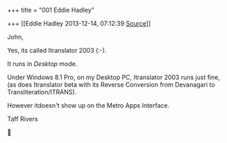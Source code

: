 +++
title = "001 Eddie Hadley"

+++
[[Eddie Hadley	2013-12-14, 07:12:39 [Source](https://groups.google.com/g/samskrita/c/aFNenm8AS4E)]]



  

John,

  

Yes, its called Itranslator 2003 (:-).

  

It runs in *Desktop* mode.

  

Under Windows 8.1 Pro, on my Desktop PC, Itranslator 2003 runs just fine, (as does Itranslator beta with its Reverse Conversion from Devanagari to Transliteration/ITRANS).

  

However itdoesn't show up on the Metro Apps Interface.

  

Taff Rivers



